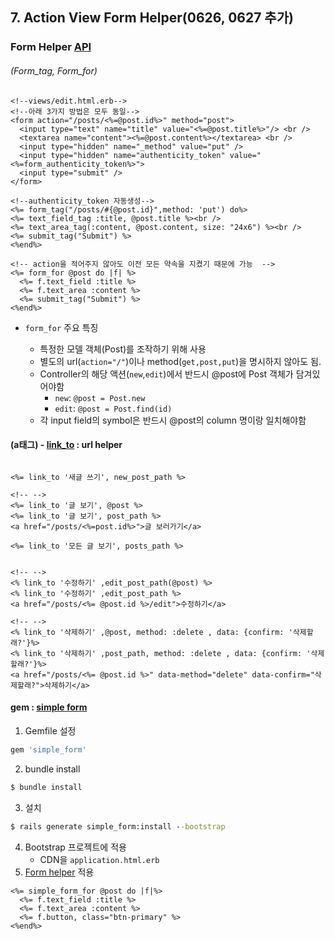 ## 7. Action View Form Helper(0626, 0627 추가)

### Form Helper [API](http://api.rubyonrails.org/v5.1/classes/ActionView/Helpers/FormTagHelper.html)

###### (Form_tag, Form_for)

```erb
<!--views/edit.html.erb-->
<!--아래 3가지 방법은 모두 동일-->
<form action="/posts/<%=@post.id%>" method="post">
  <input type="text" name="title" value="<%=@post.title%>"/> <br />
  <textarea name="content"><%=@post.content%></textarea> <br />
  <input type="hidden" name="_method" value="put" />
  <input type="hidden" name="authenticity_token" value="<%=form_authenticity_token%>">
  <input type="submit" />
</form>
```

```erb
<!--authenticity_token 자동생성-->
<%= form_tag("/posts/#{@post.id}",method: 'put') do%>
<%= text_field_tag :title, @post.title %><br />
<%= text_area_tag(:content, @post.content, size: "24x6") %><br />
<%= submit_tag("Submit") %>
<%end%>
```

```erb
<!-- action을 적어주지 않아도 이전 모든 약속을 지켰기 때문에 가능  -->
<%= form_for @post do |f| %>
  <%= f.text_field :title %>
  <%= f.text_area :content %>
  <%= submit_tag("Submit") %>
<%end%>
```

- `form_for` 주요 특징

  - 특정한 모델 객체(Post)를 조작하기 위해 사용
  - 별도의 url(`action="/"`)이나 method(`get,post,put`)을 명시하지 않아도 됨.
  - Controller의 해당 액션(`new`,`edit`)에서 반드시 @post에 Post 객체가 담겨있어야함
    - `new`:  `@post = Post.new`
    - `edit`: `@post = Post.find(id)`
  - 각 input field의 symbol은 반드시 @post의 column 명이랑 일치해야함

  

#### (a태그) - [link_to](https://apidock.com/rails/ActionView/Helpers/UrlHelper/link_to) : url helper 

```erb

<%= link_to '새글 쓰기', new_post_path %> 

<!-- -->
<%= link_to '글 보기', @post %> 
<%= link_to '글 보기', post_path %> 
<a href="/posts/<%=post.id%>">글 보러가기</a>

<%= link_to '모든 글 보기', posts_path %> 


<!-- -->
<% link_to '수정하기' ,edit_post_path(@post) %>
<% link_to '수정하기' ,edit_post_path %>
<a href="/posts/<%= @post.id %>/edit">수정하기</a>

<!-- -->
<% link_to '삭제하기' ,@post, method: :delete , data: {confirm: '삭제할래?'}%>
<% link_to '삭제하기' ,post_path, method: :delete , data: {confirm: '삭제할래?'}%>
<a href="/posts/<%= @post.id %>" data-method="delete" data-confirm="삭제할래?">삭제하기</a>

```


#### gem : [simple form](https://github.com/rafaelfranca/simple_form-bootstrap)

1.  Gemfile 설정

```ruby
gem 'simple_form'
```

2. bundle install

```cmd
$ bundle install
```

3. 설치

```cmd
$ rails generate simple_form:install --bootstrap 
```

4. Bootstrap 프로젝트에 적용
   - CDN을 `application.html.erb`
5. [Form helper](https://guides.rorlab.org/form_helpers.html) 적용

```erb
<%= simple_form_for @post do |f|%>
  <%= f.text_field :title %>
  <%= f.text_area :content %>
  <%= f.button, class="btn-primary" %>
<%end%>
```

